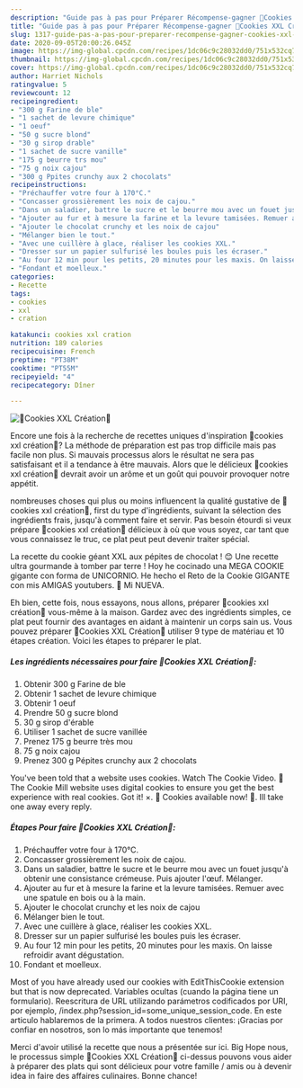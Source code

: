```yaml
---
description: "Guide pas à pas pour Préparer Récompense-gagner 🍪Cookies XXL Création🍪"
title: "Guide pas à pas pour Préparer Récompense-gagner 🍪Cookies XXL Création🍪"
slug: 1317-guide-pas-a-pas-pour-preparer-recompense-gagner-cookies-xxl-creation
date: 2020-09-05T20:00:26.045Z
image: https://img-global.cpcdn.com/recipes/1dc06c9c28032dd0/751x532cq70/🍪cookies-xxl-creation🍪-photo-principale-de-la-recette.jpg
thumbnail: https://img-global.cpcdn.com/recipes/1dc06c9c28032dd0/751x532cq70/🍪cookies-xxl-creation🍪-photo-principale-de-la-recette.jpg
cover: https://img-global.cpcdn.com/recipes/1dc06c9c28032dd0/751x532cq70/🍪cookies-xxl-creation🍪-photo-principale-de-la-recette.jpg
author: Harriet Nichols
ratingvalue: 5
reviewcount: 12
recipeingredient:
- "300 g Farine de ble"
- "1 sachet de levure chimique"
- "1 oeuf"
- "50 g sucre blond"
- "30 g sirop drable"
- "1 sachet de sucre vanille"
- "175 g beurre trs mou"
- "75 g noix cajou"
- "300 g Ppites crunchy aux 2 chocolats"
recipeinstructions:
- "Préchauffer votre four à 170°C."
- "Concasser grossièrement les noix de cajou."
- "Dans un saladier, battre le sucre et le beurre mou avec un fouet jusqu&#39;à obtenir une consistance crémeuse. Puis ajouter l&#39;œuf. Mélanger."
- "Ajouter au fur et à mesure la farine et la levure tamisées. Remuer avec une spatule en bois ou à la main."
- "Ajouter le chocolat crunchy et les noix de cajou"
- "Mélanger bien le tout."
- "Avec une cuillère à glace, réaliser les cookies XXL."
- "Dresser sur un papier sulfurisé les boules puis les écraser."
- "Au four 12 min pour les petits, 20 minutes pour les maxis. On laisse refroidir avant dégustation."
- "Fondant et moelleux."
categories:
- Recette
tags:
- cookies
- xxl
- cration

katakunci: cookies xxl cration 
nutrition: 189 calories
recipecuisine: French
preptime: "PT38M"
cooktime: "PT55M"
recipeyield: "4"
recipecategory: Dîner

---
```



![🍪Cookies XXL Création🍪](https://img-global.cpcdn.com/recipes/1dc06c9c28032dd0/751x532cq70/🍪cookies-xxl-creation🍪-photo-principale-de-la-recette.jpg)

Encore une fois à la recherche de recettes uniques d'inspiration 🍪cookies xxl création🍪? La méthode de préparation est pas trop difficile mais pas facile non plus. Si mauvais processus alors le résultat ne sera pas satisfaisant et il a tendance à être mauvais. Alors que le délicieux 🍪cookies xxl création🍪 devrait avoir un arôme et un goût qui pouvoir provoquer notre appétit.

nombreuses choses qui plus ou moins influencent la qualité gustative de 🍪cookies xxl création🍪, first du type d'ingrédients, suivant la sélection des ingrédients frais, jusqu'à comment faire et servir. Pas besoin étourdi si veux prépare 🍪cookies xxl création🍪 délicieux à où que vous soyez, car tant que vous connaissez le truc, ce plat peut peut devenir traiter spécial.

La recette du cookie géant XXL aux pépites de chocolat ! 😊 Une recette ultra gourmande à tomber par terre ! Hoy he cocinado una MEGA COOKIE gigante con forma de UNICORNIO. He hecho el Reto de la Cookie GIGANTE con mis AMIGAS youtubers. 💜 Mi NUEVA.


Eh bien, cette fois, nous essayons, nous allons, préparer 🍪cookies xxl création🍪 vous-même à la maison. Gardez avec des ingrédients simples, ce plat peut fournir des avantages en aidant à maintenir un corps sain us. Vous pouvez préparer 🍪Cookies XXL Création🍪 utiliser 9 type de matériau et 10 étapes création. Voici les étapes to préparer le plat.

<!--inarticleads1-->

##### Les ingrédients nécessaires pour faire 🍪Cookies XXL Création🍪:

1. Obtenir 300 g Farine de ble
1. Obtenir 1 sachet de levure chimique
1. Obtenir 1 oeuf
1. Prendre 50 g sucre blond
1.  30 g sirop d&#39;érable
1. Utiliser 1 sachet de sucre vanillée
1. Prenez 175 g beurre très mou
1.  75 g noix cajou
1. Prenez 300 g Pépites crunchy aux 2 chocolats


You&#39;ve been told that a website uses cookies. Watch The Cookie Video. 🍪The Cookie Mill website uses digital cookies to ensure you get the best experience with real cookies. Got it! ×. 🍪 Cookies available now! 🍪. Ill take one away every reply. 

<!--inarticleads2-->

##### Étapes Pour faire 🍪Cookies XXL Création🍪:

1. Préchauffer votre four à 170°C.
1. Concasser grossièrement les noix de cajou.
1. Dans un saladier, battre le sucre et le beurre mou avec un fouet jusqu&#39;à obtenir une consistance crémeuse. Puis ajouter l&#39;œuf. Mélanger.
1. Ajouter au fur et à mesure la farine et la levure tamisées. Remuer avec une spatule en bois ou à la main.
1. Ajouter le chocolat crunchy et les noix de cajou
1. Mélanger bien le tout.
1. Avec une cuillère à glace, réaliser les cookies XXL.
1. Dresser sur un papier sulfurisé les boules puis les écraser.
1. Au four 12 min pour les petits, 20 minutes pour les maxis. On laisse refroidir avant dégustation.
1. Fondant et moelleux.


Most of you have already used our cookies with EditThisCookie extension but that is now deprecated. Variables ocultas (cuando la página tiene un formulario). Reescritura de URL utilizando parámetros codificados por URI, por ejemplo, /index.php?session_id=some_unique_session_code. En este articulo hablaremos de la primera. A todos nuestros clientes: ¡Gracias por confiar en nosotros, son lo más importante que tenemos! 


Merci d'avoir utilisé la recette que nous a présentée sur ici. Big Hope nous, le processus simple 🍪Cookies XXL Création🍪 ci-dessus pouvons vous aider à préparer des plats qui sont délicieux pour votre famille / amis ou à devenir idea in faire des affaires culinaires. Bonne chance!

